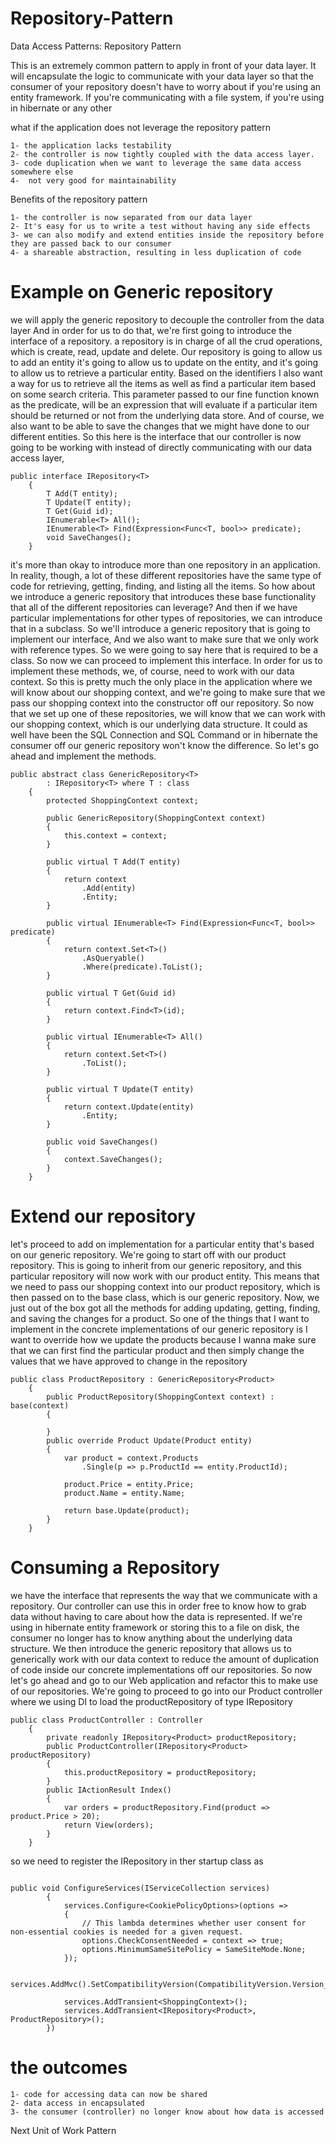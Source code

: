 # Repository-Pattern
Data Access Patterns: Repository Pattern


This is an extremely common pattern to apply in front of your data layer. It will encapsulate the logic to communicate with your data layer so that the consumer of your repository doesn't have to worry about if you're using an entity framework. If you're communicating with a file system, if you're using in hibernate or any other

what if the application does not leverage the repository pattern

    1- the application lacks testability
    2- the controller is now tightly coupled with the data access layer.
    3- code duplication when we want to leverage the same data access somewhere else
    4-  not very good for maintainability

Benefits of the repository pattern

    1- the controller is now separated from our data layer
    2- It's easy for us to write a test without having any side effects
    3- we can also modify and extend entities inside the repository before they are passed back to our consumer
    4- a shareable abstraction, resulting in less duplication of code

# Example on Generic repository

we will apply the generic repository to decouple the controller from the data layer And in order for us to do that, we're first going to introduce the interface of a repository. a repository is in charge of all the crud operations, which is create, read, update and delete. Our repository is going to allow us to add an entity it's going to allow us to update on the entity, and it's going to allow us to retrieve a particular entity. Based on the identifiers I also want a way for us to retrieve all the items as well as find a particular item based on some search criteria. This parameter passed to our fine function known as the predicate, will be an expression that will evaluate if a particular item should be returned or not from the underlying data store. And of course, we also want to be able to save the changes that we might have done to our different entities. So this here is the interface that our controller is now going to be working with instead of directly communicating with our data access layer,
```CSharp
public interface IRepository<T>
    {
        T Add(T entity);
        T Update(T entity);
        T Get(Guid id);
        IEnumerable<T> All();
        IEnumerable<T> Find(Expression<Func<T, bool>> predicate);
        void SaveChanges();
    }
```
it's more than okay to introduce more than one repository in an application. In reality, though, a lot of these different repositories have the same type of code for retrieving, getting, finding, and listing all the items. So how about we introduce a generic repository that introduces these base functionality that all of the different repositories can leverage? And then if we have particular implementations for other types of repositories, we can introduce that in a subclass. So we'll introduce a generic repository that is going to implement our interface, And we also want to make sure that we only work with reference types. So we were going to say here that is required to be a class. So now we can proceed to implement this interface. In order for us to implement these methods, we, of course, need to work with our data context. So this is pretty much the only place in the application where we will know about our shopping context, and we're going to make sure that we pass our shopping context into the constructor off our repository. So now that we set up one of these repositories, we will know that we can work with our shopping context, which is our underlying data structure. It could as well have been the SQL Connection and SQL Command or in hibernate the consumer off our generic repository won't know the difference. So let's go ahead and implement the methods.
```CSharp
public abstract class GenericRepository<T>
        : IRepository<T> where T : class
    {
        protected ShoppingContext context;

        public GenericRepository(ShoppingContext context)
        {
            this.context = context;
        }

        public virtual T Add(T entity)
        {
            return context
                .Add(entity)
                .Entity;
        }

        public virtual IEnumerable<T> Find(Expression<Func<T, bool>> predicate)
        {
            return context.Set<T>()
                .AsQueryable()
                .Where(predicate).ToList();
        }

        public virtual T Get(Guid id)
        {
            return context.Find<T>(id);
        }

        public virtual IEnumerable<T> All()
        {
            return context.Set<T>()
                .ToList();
        }

        public virtual T Update(T entity)
        {
            return context.Update(entity)
                .Entity;
        }

        public void SaveChanges()
        {
            context.SaveChanges();
        }
    }
```
# Extend our repository

let's proceed to add on implementation for a particular entity that's based on our generic repository. We're going to start off with our product repository. This is going to inherit from our generic repository, and this particular repository will now work with our product entity. This means that we need to pass our shopping context into our product repository, which is then passed on to the base class, which is our generic repository. Now, we just out of the box got all the methods for adding updating, getting, finding, and saving the changes for a product. So one of the things that I want to implement in the concrete implementations of our generic repository is I want to override how we update the products because I wanna make sure that we can first find the particular product and then simply change the values that we have approved to change in the repository

```CSharp
public class ProductRepository : GenericRepository<Product>
    {
        public ProductRepository(ShoppingContext context) : base(context)
        {

        }
        public override Product Update(Product entity)
        {
            var product = context.Products
                .Single(p => p.ProductId == entity.ProductId);

            product.Price = entity.Price;
            product.Name = entity.Name;

            return base.Update(product);
        }
    }
```
# Consuming a Repository

we have the interface that represents the way that we communicate with a repository. Our controller can use this in order free to know how to grab data without having to care about how the data is represented. If we're using in hibernate entity framework or storing this to a file on disk, the consumer no longer has to know anything about the underlying data structure. We then introduce the generic repository that allows us to generically work with our data context to reduce the amount of duplication of code inside our concrete implementations off our repositories. So now let's go ahead and go to our Web application and refactor this to make use of our repositories. We're going to proceed to go into our Product controller where we using DI to load the productRepository of type IRepository<Product>

```CSharp
public class ProductController : Controller
    {
        private readonly IRepository<Product> productRepository;
        public ProductController(IRepository<Product> productRepository)
        {
            this.productRepository = productRepository;
        }
        public IActionResult Index()
        {
            var orders = productRepository.Find(product => product.Price > 20);
            return View(orders);
        }
    }
```
so we need to register the IRepository<Product> in ther startup class as

```CSharp

public void ConfigureServices(IServiceCollection services)
        {
            services.Configure<CookiePolicyOptions>(options =>
            {
                // This lambda determines whether user consent for non-essential cookies is needed for a given request.
                options.CheckConsentNeeded = context => true;
                options.MinimumSameSitePolicy = SameSiteMode.None;
            });

            services.AddMvc().SetCompatibilityVersion(CompatibilityVersion.Version_2_1);

            services.AddTransient<ShoppingContext>();
            services.AddTransient<IRepository<Product>, ProductRepository>();
        })
```
# the outcomes

    1- code for accessing data can now be shared
    2- data access in encapsulated
    3- the consumer (controller) no longer know about how data is accessed

Next Unit of Work Pattern
